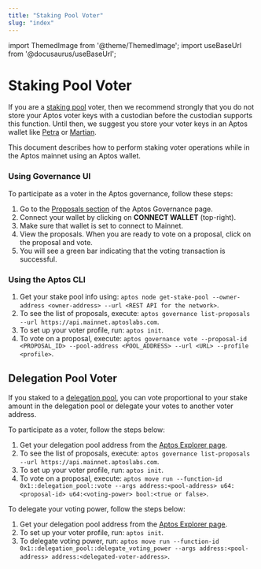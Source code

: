 ```yaml
---
title: "Staking Pool Voter"
slug: "index"
---
```


import ThemedImage from '@theme/ThemedImage';
import useBaseUrl from '@docusaurus/useBaseUrl';

# Staking Pool Voter

If you are a [staking pool](../../../concepts/staking.md) voter, then we recommend strongly that you do not store your Aptos voter keys with a
custodian before the custodian supports this function. Until then, we suggest you store your voter keys in an Aptos
wallet like [Petra](https://petra.app/) or [Martian](https://martianwallet.xyz/).

This document describes how to perform staking voter operations while in the Aptos mainnet using an Aptos wallet.

### Using Governance UI

To participate as a voter in the Aptos governance, follow these steps:

1. Go to the [Proposals section](https://governance.aptosfoundation.org/) of the Aptos Governance page.
2. Connect your wallet by clicking on **CONNECT WALLET** (top-right).
3. Make sure that wallet is set to connect to Mainnet.
4. View the proposals. When you are ready to vote on a proposal, click on the proposal and vote.
5. You will see a green bar indicating that the voting transaction is successful.

### Using the Aptos CLI

1. Get your stake pool info using: `aptos node get-stake-pool --owner-address <owner-address> --url <REST API for the network>`.
2. To see the list of proposals, execute: `aptos governance list-proposals --url https://api.mainnet.aptoslabs.com`.
3. To set up your voter profile, run: `aptos init`.
4. To vote on a proposal, execute: `aptos governance vote --proposal-id <PROPOSAL_ID> --pool-address <POOL_ADDRESS> --url <URL> --profile <profile>`.

## Delegation Pool Voter

If you staked to a [delegation pool](../../../concepts/delegated-staking.md), you can vote proportional to your stake amount in the delegation pool or delegate your votes to another voter address.

To participate as a voter, follow the steps below:

1. Get your delegation pool address from the [Aptos Explorer page](https://explorer.aptoslabs.com/validators/delegation?network=mainnet).
2. To see the list of proposals, execute: `aptos governance list-proposals --url https://api.mainnet.aptoslabs.com`.
3. To set up your voter profile, run: `aptos init`.
4. To vote on a proposal, execute: `aptos move run --function-id 0x1::delegation_pool::vote --args address:<pool-address> u64:<proposal-id> u64:<voting-power> bool:<true or false>`.

To delegate your voting power, follow the steps below:

1. Get your delegation pool address from the [Aptos Explorer page](https://explorer.aptoslabs.com/validators/delegation?network=mainnet).
2. To set up your voter profile, run: `aptos init`.
3. To delegate voting power, run: `aptos move run --function-id 0x1::delegation_pool::delegate_voting_power --args address:<pool-address> address:<delegated-voter-address>`.
